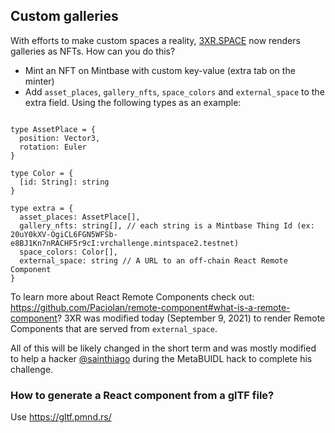 ## Custom galleries

With efforts to make custom spaces a reality, [3XR.SPACE](https://3xr.space) now renders galleries as NFTs. How can you do this?

- Mint an NFT on Mintbase with custom key-value (extra tab on the minter)
- Add `asset_places`, `gallery_nfts`, `space_colors` and `external_space` to the extra field. Using the following types as an example:

```tsx

type AssetPlace = {
  position: Vector3,
  rotation: Euler
}

type Color = {
  [id: String]: string
}

type extra = {
  asset_places: AssetPlace[],
  gallery_nfts: string[], // each string is a Mintbase Thing Id (ex: 20uY0kXV-OgiCL6FGN5WFSb-e8BJ1Kn7nRACHF5r9cI:vrchallenge.mintspace2.testnet)
  space_colors: Color[],
  external_space: string // A URL to an off-chain React Remote Component
}

```

To learn more about React Remote Components check out: https://github.com/Paciolan/remote-component#what-is-a-remote-component?
3XR was modified today (September 9, 2021) to render Remote Components that are served from `external_space`.


All of this will be likely changed in the short term and was mostly modified to help a hacker [@sainthiago](https://github.com/sainthiago) during the MetaBUIDL hack to complete his challenge.

### How to generate a React component from a glTF file?

Use https://gltf.pmnd.rs/
